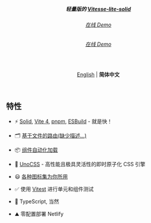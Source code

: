 <h5 align='center'>
<b>轻量版的  <a href="https://github.com/nauxsript/vitesse-lite-solid">Vitesse-lite-solid</a></b>
</h5>

<h6 align='center'>
<a href="https://vitesse-lite.netlify.app/">在线 Demo</a>
</h6>

<h6 align='center'>
<a href="https://vitesse-lite-solid.vercel.app/">在线 Demo</a>
</h6>

<br>

<p align='center'>
<a href="https://github.com/Nauxscript/vitesse-lite-solid/blob/main/README.md">English</a> | <b>简体中文</b>
</p>

<br>

## 特性

- ⚡️ [Solid](https://github.com/solidjs/solid), [Vite 4](https://github.com/vitejs/vite), [pnpm](https://pnpm.io/), [ESBuild](https://github.com/evanw/esbuild) - 就是快！

- 🗂 [基于文件的路由(缺少描述...)]()

- 📦 [组件自动化加载](./src/components)

- 🎨 [UnoCSS](https://github.com/unocss/unocss) - 高性能且极具灵活性的即时原子化 CSS 引擎

- 😃 [各种图标集为你所用](https://github.com/antfu/unocss/tree/main/packages/preset-icons)

- ✅ 使用 [Vitest](http://vitest.dev/) 进行单元和组件测试

- 🦾 TypeScript, 当然

- ⛰️ 零配置部署 Netlify
